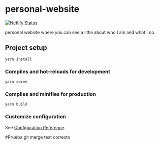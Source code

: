 # personal-website

[![Netlify Status](https://api.netlify.com/api/v1/badges/9c01ff19-d770-4a08-b26d-89bb1e3f2753/deploy-status)](https://app.netlify.com/sites/stiwar-asprilla/deploys)

personal website where you can see a little about who I am and what I do.

## Project setup
```
yarn install
```

### Compiles and hot-reloads for development
```
yarn serve
```

### Compiles and minifies for production
```
yarn build
```

### Customize configuration
See [Configuration Reference](https://cli.vuejs.org/config/).

#Prueba git merge test correcto